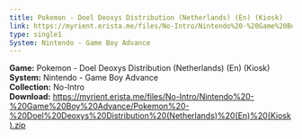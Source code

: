 ```yaml
---
title: Pokemon - Doel Deoxys Distribution (Netherlands) (En) (Kiosk)
link: https://myrient.erista.me/files/No-Intro/Nintendo%20-%20Game%20Boy%20Advance/Pokemon%20-%20Doel%20Deoxys%20Distribution%20(Netherlands)%20(En)%20(Kiosk).zip
type: single1
System: Nintendo - Game Boy Advance
---
```

<b>Game:</b> Pokemon - Doel Deoxys Distribution (Netherlands) (En) (Kiosk)<br>
<b>System:</b> Nintendo - Game Boy Advance<br>
<b>Collection:</b> No-Intro<br>
<b>Download:</b> https://myrient.erista.me/files/No-Intro/Nintendo%20-%20Game%20Boy%20Advance/Pokemon%20-%20Doel%20Deoxys%20Distribution%20(Netherlands)%20(En)%20(Kiosk).zip